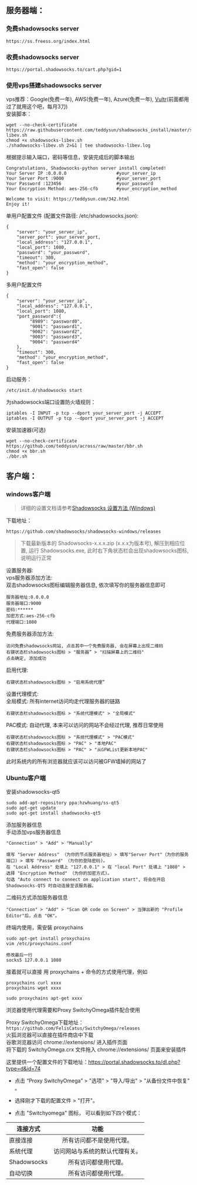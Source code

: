 ## 服务器端：
### 免费shadowsocks server
```
https://ss.freess.org/index.html
```
### 收费shadowsocks server
```
https://portal.shadowsocks.to/cart.php?gid=1
```
### 使用vps搭建shadowsocks server
vps推荐：Google(免费一年), AWS(免费一年), Azure(免费一年), [Vultr](https://www.vultr.com/?ref=7245210)(前面都用过了就用这个吧，每月3刀)   
安装脚本：
```
wget --no-check-certificate https://raw.githubusercontent.com/teddysun/shadowsocks_install/master/shadowsocks-libev.sh
chmod +x shadowsocks-libev.sh
./shadowsocks-libev.sh 2>&1 | tee shadowsocks-libev.log
```
根据提示输入端口，密码等信息，安装完成后的脚本输出
```
Congratulations, Shadowsocks-python server install completed!
Your Server IP :0.0.0.0                   #your_server_ip
Your Server Port :9000                    #your_server_port
Your Password :123456                     #your_password
Your Encryption Method: aes-256-cfb       #your_encryption_method

Welcome to visit: https://teddysun.com/342.html
Enjoy it!
```
单用户配置文件 (配置文件路径: /etc/shadowsocks.json):
```
{
    "server": "your_server_ip",
    "server_port": your_server_port,
    "local_address": "127.0.0.1",
    "local_port": 1080,
    "password": "your_password",
    "timeout": 300,
    "method": "your_encryption_method",
    "fast_open": false
}
```
多用户配置文件
```
{
    "server": "your_server_ip",
    "local_address": "127.0.0.1",
    "local_port": 1080,
    "port_password":{
         "8989": "password0",
         "9001": "password1",
         "9002": "password2",
         "9003": "password3",
         "9004": "password4"
    },
    "timeout": 300,
    "method": "your_encryption_method",
    "fast_open": false
}
```
启动服务：   
```
/etc/init.d/shadowsocks start
```
为shadowsocks端口设置防火墙规则：
```
iptables -I INPUT -p tcp --dport your_server_port -j ACCEPT
iptables -I OUTPUT -p tcp --dport your_server_port -j ACCEPT
```
安装加速器(可选)
```
wget --no-check-certificate https://github.com/teddysun/across/raw/master/bbr.sh
chmod +x bbr.sh
./bbr.sh
```
## 客户端：
### windows客户端
> 详细的设置文档请参考[Shadowsocks 设置方法 (Windows)](https://github.com/Shadowsocks-Wiki/shadowsocks/blob/master/2-windows-setup-guide-cn.md)   

下载地址：
```
https://github.com/shadowsocks/shadowsocks-windows/releases
```
> 下载最新版本的 Shadowsocks-x.x.x.zip (x.x.x为版本号), 解压到相应位置, 运行 Shadowsocks.exe, 此时右下角状态栏会出现shadowsocks图标, 说明运行正常   

设置服务器:     
vps服务器添加方法:    
双击shadowsocks图标编辑服务器信息, 依次填写你的服务器信息即可
```
服务器地址:0.0.0.0
服务器端口:9000
密码:******
加密方式:aes-256-cfb
代理端口:1080
```
免费服务器添加方法:    
```
访问免费shadowsocks网站, 点击其中一个免费服务器, 会在屏幕上出现二维码   
右键状态栏shadowsocks图标 > "服务器” > "扫描屏幕上的二维码"
点击确定, 添加成功   
```
启用代理:
```
右键状态栏shadowsocks图标 > "启用系统代理”
```
设置代理模式:    
全局模式: 所有internet访问均走代理服务器的链路
```
右键状态栏shadowsocks图标 > "系统代理模式" > "全局模式"
```
PAC模式: 自动代理, 本来可以访问的网站不会经过代理, 推荐日常使用
```
右键状态栏shadowsocks图标 > "系统代理模式" > "PAC模式"
右键状态栏shadowsocks图标 > "PAC" > "本地PAC"
右键状态栏shadowsocks图标 > "PAC" > "从GFWList更新本地PAC"
```
此时系统内的所有浏览器就应该可以访问被GFW墙掉的网站了
### Ubuntu客户端
安装shadowsocks-qt5
```
sudo add-apt-repository ppa:hzwhuang/ss-qt5
sudo apt-get update
sudo apt-get install shadowsocks-qt5
```
添加服务器信息   
手动添加vps服务器信息
```
"Connection" > "Add" > "Manually"

填写 "Server Address" （为你的节点服务器地址）> 填写"Server Port"（为你的服务端口) > 填写 "Password" （为你的登陆密码)。
在 "Local Address" 处填上 "127.0.0.1" > 在 "local Port" 处填上 "1080" > 选择 "Encryption Method" （为你的加密方式)。
勾选 "Auto connect to connect on application start", 将会在开启 Shadowsocks-QT5 时自动连接至该服务器。
```
二维码方式添加服务器信息
```
"Connection" > "Add" > "Scan QR code on Screen" > 当弹出新的 "Profile Editor"后，点击 "OK"。
```

终端内使用，需安裝 proxychains
```
sudo apt-get install proxychains
vim /etc/proxychains.conf

修改最后一行
socks5 127.0.0.1 1080
```
接着就可以直接 用 proxychains + 命令的方式使用代理，例如
```
proxychains curl xxxx
proxychains wget xxxx

sudo proxychains apt-get xxxx
```
浏览器使用代理需要和Proxy SwitchyOmega插件配合使用   
   
Proxy SwitchyOmega下载地址： ```https://github.com/FelisCatus/SwitchyOmega/releases```   
火狐浏览器可以直接在插件商店中下载   
谷歌浏览器访问 chrome://extensions/ 进入插件页面   
将下载的 SwitchyOmega.crx 文件拖入 chrome://extensions/ 页面来安装插件   

这里提供一个配置文件的下载地址：https://portal.shadowsocks.to/dl.php?type=d&id=74   
* 点击 “Proxy SwitchyOmega” > "选项" > "导入/导出" > "从备份文件中恢复" 。

* 选择刚才下载的配置文件 > "打开"。
* 点击 "Switchyomega" 图标， 可以看到如下四个模式：


|连接方式|功能|
|--------|:--------:|
|直接连接|所有访问都不是使用代理。|
|系统代理|访问网站与系统的默认代理有关。|
|Shadowsocks|所有访问都使用代理。|
|自动切换|所有访问都使用代理。|
